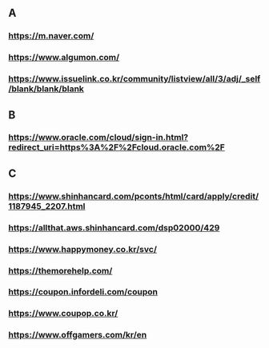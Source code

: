 ## A
### https://m.naver.com/
### https://www.algumon.com/
### https://www.issuelink.co.kr/community/listview/all/3/adj/_self/blank/blank/blank

## B
### https://www.oracle.com/cloud/sign-in.html?redirect_uri=https%3A%2F%2Fcloud.oracle.com%2F

## C
### https://www.shinhancard.com/pconts/html/card/apply/credit/1187945_2207.html
### https://allthat.aws.shinhancard.com/dsp02000/429
### https://www.happymoney.co.kr/svc/
### https://themorehelp.com/
### https://coupon.infordeli.com/coupon
### https://www.coupop.co.kr/
### https://www.offgamers.com/kr/en
